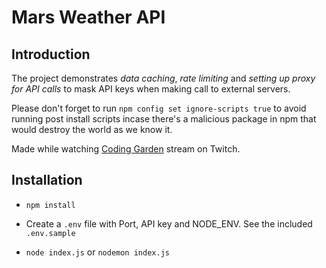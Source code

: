 # Mars Weather API

## Introduction

The project demonstrates _data caching_, _rate limiting_ and _setting up proxy for API calls_ to mask API keys when making call to external servers.

Please don't forget to run `npm config set ignore-scripts true` to avoid running post install scripts incase there's a malicious package in npm that would destroy the world as we know it.

Made while watching [Coding Garden](https://twitch.tv/codinggarden) stream on Twitch.

## Installation

- `npm install`

- Create a `.env` file with Port, API key and NODE_ENV. See the included `.env.sample`

- `node index.js` or `nodemon index.js`

